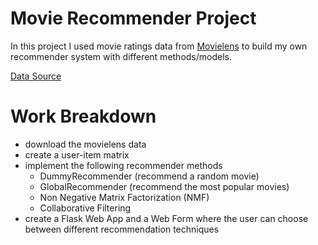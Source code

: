 # Movie Recommender Project

In this project I used movie ratings data from [Movielens](https://movielens.org/) to build 
my own recommender system with different methods/models.

[Data Source](https://grouplens.org/datasets/movielens/)

# Work Breakdown 

- download the movielens data
- create a user-item matrix
- implement the following recommender methods
    - DummyRecommender (recommend a random movie)
    - GlobalRecommender (recommend the most popular movies)
    - Non Negative Matrix Factorization (NMF)
    - Collaborative Filtering
- create a Flask Web App and a Web Form where the user can choose between different recommendation techniques

